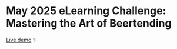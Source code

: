 # May 2025 eLearning Challenge: Mastering the Art of Beertending

[Live demo](https://elearningacademy-05-2025.vercel.app/) ✨
